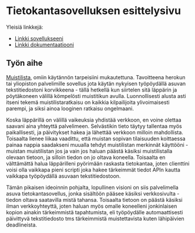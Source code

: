 # Tietokantasovelluksen esittelysivu

Yleisiä linkkejä:

* [Linkki sovellukseeni](https://www.cs.helsinki.fi)
* [Linkki dokumentaatiooni](https://www.github.com)

## Työn aihe

 [Muistilista](https://advancedkittenry.github.io/suunnittelu_ja_tyoymparisto/aiheet/Muistilista.html), omiin käytännön tarpeisiini mukautettuna. Tavoitteena herokun tai yliopiston palvelimille sovellus jota käytän nykyisen työpöydällä asuvan tekstitiedostoni korvikkeena - tällä hetkellä kun siirtelen sitä läppärin ja pöytäkoneen välillä kömpelösti muistitikun avulla. Luonnollisesti alusta asti itseni tekemä muistilistaratkaisu on kaikkia kilpailijoita ylivoimaisesti parempi, ja siksi ainoa looginen ratkaisu ongelmaani.
 
 Koska läppärillä on välillä vaikeuksia yhdistää verkkoon, en voine olettaa saavani aina yhteyttä palvelimeen. Selvästikin tieto täytyy tallentaa myös paikallisesti, ja päivitykset hakea ja lähettää verkkoon milloin mahdollista. Toisaalta lienee liikaa vaadittu, että muistan sopivan tilaisuuden koittaessa painaa nappia saadakseni muualla tehdyt muistilistan merkinnät käyttööni - muistan muistilistan jos ja vain jos haluan päästä käsiksi muistilistalla olevaan tietoon, ja silloin tiedon on jo oltava koneella. Toisaalta en välttämättä halua läppärilleni pyörimään raskasta tietokantaa, joten clienttini voisi olla vaikkapa pieni scripti joka hakee tärkeimmät tiedot APIn kautta vaikkapa työpöydällä asuvaan tekstitiedostoon.

Tämän pikaisen ideoinnin pohjalta, lopullinen visioni on siis palvelimella asuva tietokantasovellus, jonka sisältöön pääsee käsiksi verkkosivulta - tiedon oltava saatavilla mistä tahansa. Toisaalta tietoon on päästä käsiksi ilman verkkoyhteyttä, joten haluan myös omalle koneelleni jonkinlaisen kopion ainakin tärkeimmistä tapahtumista, eli työpöydälle automaattisesti päivittyvä tekstitiedosto tms tärkeimmistä muistettavista kuten lähipäivien deadlineista.
